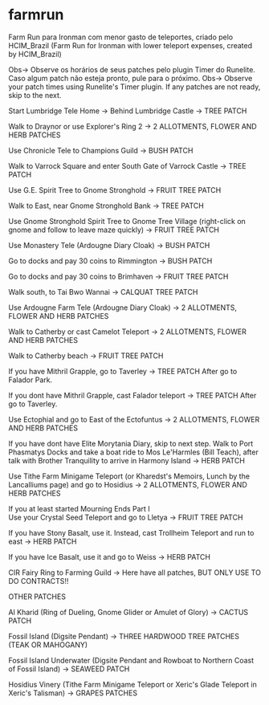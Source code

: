 # farmrun
Farm Run para Ironman com menor gasto de teleportes, criado pelo HCIM_Brazil 
(Farm Run for Ironman with lower teleport expenses, created by HCIM_Brazil)

Obs-> Observe os horários de seus patches pelo plugin Timer do Runelite. Caso algum patch não esteja pronto, pule para o próximo. 
Obs-> Observe your patch times using Runelite's Timer plugin. If any patches are not ready, skip to the next. 

Start
Lumbridge Tele Home -> Behind Lumbridge Castle -> TREE PATCH

Walk to Draynor or use Explorer's Ring 2 ->  2 ALLOTMENTS, FLOWER AND HERB PATCHES

Use Chronicle Tele to Champions Guild -> BUSH PATCH

Walk to Varrock Square and enter South Gate of Varrock Castle ->   TREE PATCH

Use G.E. Spirit Tree to Gnome Stronghold -> FRUIT TREE PATCH 

Walk to East, near Gnome Stronghold Bank -> TREE PATCH

Use Gnome Stronghold Spirit Tree to Gnome Tree Village (right-click on gnome and follow to leave maze quickly) -> FRUIT TREE PATCH

Use Monastery Tele (Ardougne Diary Cloak) -> BUSH PATCH

Go to docks and pay 30 coins to Rimmington -> BUSH PATCH

Go to docks and pay 30 coins to Brimhaven -> FRUIT TREE PATCH

Walk south, to Tai Bwo Wannai -> CALQUAT TREE PATCH

Use Ardougne Farm Tele (Ardougne Diary Cloak) -> 2 ALLOTMENTS, FLOWER AND HERB PATCHES

Walk to Catherby or cast Camelot Teleport -> 2 ALLOTMENTS, FLOWER AND HERB PATCHES

Walk to Catherby beach -> FRUIT TREE PATCH

If you have Mithril Grapple, go to Taverley -> TREE PATCH 
After go to Falador Park.

If you dont have Mithril Grapple, cast Falador teleport -> TREE PATCH
After go to Taverley.

Use Ectophial and go to East of the Ectofuntus -> 2 ALLOTMENTS, FLOWER AND HERB PATCHES

If you have dont have Elite Morytania Diary, skip to next step. 
Walk to Port Phasmatys Docks and take a boat ride to Mos Le'Harmles (Bill Teach), after talk with Brother Tranquility to arrive in Harmony Island -> HERB PATCH

Use Tithe Farm Minigame Teleport (or Kharedst's Memoirs, Lunch by the Lancalliums page) and go to Hosidius -> 2 ALLOTMENTS, FLOWER AND HERB PATCHES

If you at least started Mourning Ends Part I  
Use your Crystal Seed Teleport and go to Lletya -> FRUIT TREE PATCH

If you have Stony Basalt, use it. Instead, cast Trollheim Teleport and run to east -> HERB PATCH

If you have Ice Basalt, use it and go to Weiss -> HERB PATCH

CIR Fairy Ring to Farming Guild -> Here have all patches, BUT ONLY USE TO DO CONTRACTS!!




OTHER PATCHES

Al Kharid (Ring of Dueling, Gnome Glider or Amulet of Glory) -> CACTUS PATCH

Fossil Island (Digsite Pendant) -> THREE HARDWOOD TREE PATCHES (TEAK OR MAHOGANY)

Fossil Island Underwater (Digsite Pendant and Rowboat to Northern Coast of Fossil Island) -> SEAWEED PATCH 

Hosidius Vinery (Tithe Farm Minigame Teleport or Xeric's Glade Teleport in Xeric's Talisman) -> GRAPES PATCHES




